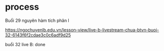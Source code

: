 # process

Buổi 29 nguyên hàm tích phân
l


https://ngochuyenlb.edu.vn/lesson-view/live-b-livestream-chua-btvn-buoi-32-6143f6f2cdae3c0c6adf9d25

buổi 32 live B: done 